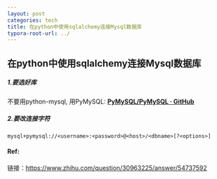 ```yaml
---
layout: post
categories: tech
title: 在python中使用sqlalchemy连接Mysql数据库
typora-root-url: ../
---
```

## 在python中使用sqlalchemy连接Mysql数据库

##### 1.要选好库

不要用python-mysql, 用PyMySQL: **[PyMySQL/PyMySQL · GitHub](https://link.zhihu.com/?target=https%3A//github.com/PyMySQL/PyMySQL)**

##### 2.要改连接字符 

```text
mysql+pymysql://<username>:<password>@<host>/<dbname>[?<options>]
```

#### Ref:

链接：https://www.zhihu.com/question/30963225/answer/54737592

